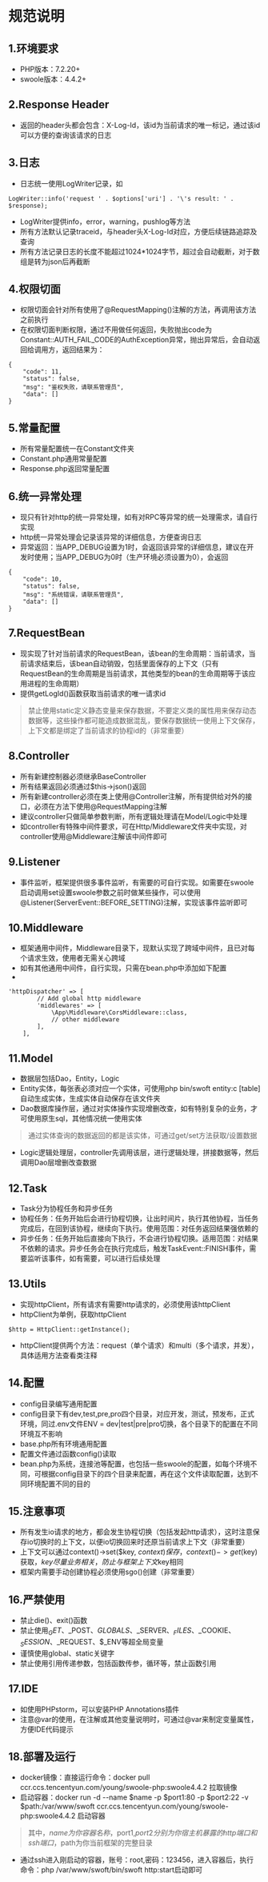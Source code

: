 # 规范说明
## 1.环境要求
- PHP版本：7.2.20+
- swoole版本：4.4.2+
## 2.Response Header
- 返回的header头都会包含：X-Log-Id，该id为当前请求的唯一标记，通过该id可以方便的查询该请求的日志
## 3.日志
- 日志统一使用LogWriter记录，如

```
LogWriter::info('request ' . $options['uri'] . '\'s result: ' . $response);
```
- LogWriter提供info，error，warning，pushlog等方法
- 所有方法默认记录traceid，与header头X-Log-Id对应，方便后续链路追踪及查询
- 所有方法记录日志的长度不能超过1024*1024字节，超过会自动截断，对于数组是转为json后再截断
## 4.权限切面
- 权限切面会针对所有使用了@RequestMapping()注解的方法，再调用该方法之前执行
- 在权限切面判断权限，通过不用做任何返回，失败抛出code为Constant::AUTH_FAIL_CODE的AuthException异常，抛出异常后，会自动返回给调用方，返回结果为：

```
{
    "code": 11,
    "status": false,
    "msg": "鉴权失败，请联系管理员",
    "data": []
}
```
## 5.常量配置
- 所有常量配置统一在Constant文件夹
- Constant.php通用常量配置
- Response.php返回常量配置
## 6.统一异常处理
- 现只有针对http的统一异常处理，如有对RPC等异常的统一处理需求，请自行实现
- http统一异常处理会记录该异常的详细信息，方便查询日志
- 异常返回：当APP_DEBUG设置为1时，会返回该异常的详细信息，建议在开发时使用；当APP_DEBUG为0时（生产环境必须设置为0），会返回

```
{
    "code": 10,
    "status": false,
    "msg": "系统错误，请联系管理员",
    "data": []
}
```
## 7.RequestBean
- 现实现了针对当前请求的RequestBean，该bean的生命周期：当前请求，当前请求结束后，该bean自动销毁，包括里面保存的上下文（只有RequestBean的生命周期是当前请求，其他类型的bean的生命周期等于该应用进程的生命周期）
- 提供getLogId()函数获取当前请求的唯一请求id
> 禁止使用static定义静态变量来保存数据，不要定义类的属性用来保存动态数据等，这些操作都可能造成数据混乱，要保存数据统一使用上下文保存，上下文都是绑定了当前请求的协程id的（非常重要）
## 8.Controller
- 所有新建控制器必须继承BaseController
- 所有结果返回必须通过$this->json()返回
- 所有新建controller必须在类上使用@Controller注解，所有提供给对外的接口，必须在方法下使用@RequestMapping注解
- 建议controller只做简单参数判断，所有逻辑处理请在Model/Logic中处理
- 如controller有特殊中间件要求，可在Http/Middleware文件夹中实现，对controller使用@Middleware注解该中间件即可
## 9.Listener
- 事件监听，框架提供很多事件监听，有需要的可自行实现。如需要在swoole启动调用set设置swoole参数之前时做某些操作，可以使用@Listener(ServerEvent::BEFORE_SETTING)注解，实现该事件监听即可
## 10.Middleware
- 框架通用中间件，Middleware目录下，现默认实现了跨域中间件，且已对每个请求生效，使用者无需关心跨域
- 如有其他通用中间件，自行实现，只需在bean.php中添加如下配置
- 
```
'httpDispatcher' => [
        // Add global http middleware
        'middlewares' => [
            \App\Middleware\CorsMiddleware::class,
            // other middleware
        ],
    ],
```
## 11.Model
- 数据层包括Dao，Entity，Logic
- Entity实体，每张表必须对应一个实体，可使用php bin/swoft entity:c [table]自动生成实体，生成实体自动保存在该文件夹
- Dao数据库操作层，通过对实体操作实现增删改查，如有特别复杂的业务，才可使用原生sql，其他情况统一使用实体
> 通过实体查询的数据返回的都是该实体，可通过get/set方法获取/设置数据
- Logic逻辑处理层，controller先调用该层，进行逻辑处理，拼接数据等，然后调用Dao层增删改查数据
## 12.Task
- Task分为协程任务和异步任务
- 协程任务：任务开始后会进行协程切换，让出时间片，执行其他协程，当任务完成后，在回到该协程，继续向下执行。使用范围：对任务返回结果强依赖的
- 异步任务：任务开始后直接向下执行，不会进行协程切换。适用范围：对结果不依赖的请求。异步任务会在执行完成后，触发TaskEvent::FINISH事件，需要监听该事件，如有需要，可以进行后续处理
## 13.Utils
- 实现httpClient，所有请求有需要http请求的，必须使用该httpClient
- httpClient为单例，获取httpClient

```
$http = HttpClient::getInstance();
```
- httpClient提供两个方法：request（单个请求）和multi（多个请求，并发），具体适用方法查看类注释
## 14.配置
- config目录编写通用配置
- config目录下有dev,test,pre,pro四个目录，对应开发，测试，预发布，正式环境，同过.env文件ENV = dev|test|pre|pro切换，各个目录下的配置在不同环境互不影响
- base.php所有环境通用配置
- 配置文件通过函数config()读取
- bean.php为系统，连接池等配置，也包括一些swoole的配置，如每个环境不同，可根据config目录下的四个目录来配置，再在这个文件读取配置，达到不同环境配置不同的目的
## 15.注意事项
- 所有发生io请求的地方，都会发生协程切换（包括发起http请求），这时注意保存io切换时的上下文，以便io切换回来时还原当前请求上下文（非常重要）
- 上下文可以通过context()->set($key, $context)保存，context()->get($key)获取，$key尽量业务相关，防止与框架上下文$key相同
- 框架内需要手动创建协程必须使用sgo()创建（非常重要）
## 16.严禁使用
- 禁止die()、exit()函数
- 禁止使用$_GET、$_POST、$GLOBALS、$_SERVER、$_FILES、$_COOKIE、$_SESSION、$_REQUEST、$_ENV等超全局变量
- 谨慎使用global、static关键字
- 禁止使用引用传递参数，包括函数传参，循环等，禁止函数引用
## 17.IDE
- 如使用PHPstorm，可以安装PHP Annotations插件
- 注意@var的使用，在注解或其他变量说明时，可通过@var来制定变量属性，方便IDE代码提示
## 18.部署及运行
- docker镜像：直接运行命令：docker pull ccr.ccs.tencentyun.com/young/swoole-php:swoole4.4.2 拉取镜像
- 启动容器：docker run -d --name $name -p $port1:80 -p $port2:22 -v $path:/var/www/swoft ccr.ccs.tencentyun.com/young/swoole-php:swoole4.4.2 启动容器
> 其中，$name为你容器名称，$port1,$port2分别为你宿主机暴露的http端口和ssh端口，$path为你当前框架的完整目录
- 通过ssh进入刚启动的容器，账号：root,密码：123456，进入容器后，执行命令：php /var/www/swoft/bin/swoft http:start启动即可

